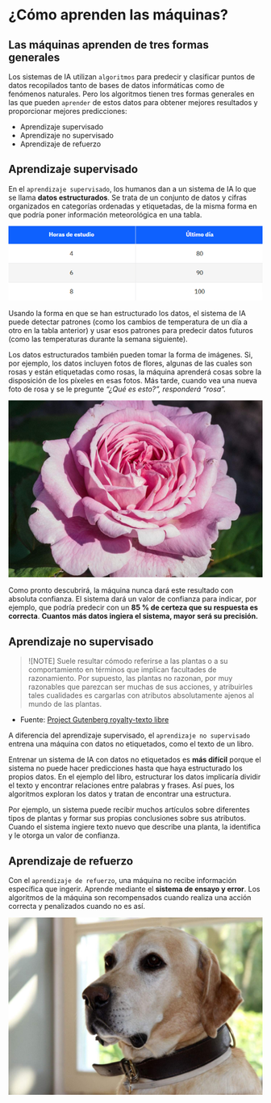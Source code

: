 # ¿Cómo aprenden las máquinas?

## Las máquinas aprenden de tres formas generales
Los sistemas de IA utilizan `algoritmos` para predecir y clasificar puntos de datos recopilados tanto de bases de datos informáticas como de fenómenos naturales. Pero los algoritmos tienen tres formas generales en las que pueden `aprender` de estos datos para obtener mejores resultados y proporcionar mejores predicciones:

- Aprendizaje supervisado
- Aprendizaje no supervisado
- Aprendizaje de refuerzo

## Aprendizaje supervisado

En el `aprendizaje supervisado`, los humanos dan a un sistema de IA lo que se llama **datos estructurados**. Se trata de un conjunto de datos y cifras organizados en categorías ordenadas y etiquetadas, de la misma forma en que podría poner información meteorológica en una tabla.

![imagen](/resources/tablaAS.png)

Usando la forma en que se han estructurado los datos, el sistema de IA puede detectar patrones (como los cambios de temperatura de un día a otro en la tabla anterior) y usar esos patrones para predecir datos futuros (como las temperaturas durante la semana siguiente).

Los datos estructurados también pueden tomar la forma de imágenes. Si, por ejemplo, los datos incluyen fotos de flores, algunas de las cuales son rosas y están etiquetadas como rosas, la máquina aprenderá cosas sobre la disposición de los píxeles en esas fotos. Más tarde, cuando vea una nueva foto de rosa y se le pregunte *“¿Qué es esto?”, responderá “rosa”.*

![imagen](/resources/rosa.png)

Como pronto descubrirá, la máquina nunca dará este resultado con absoluta confianza. El sistema dará un valor de confianza para indicar, por ejemplo, que podría predecir con un **85 % de certeza que su respuesta es correcta**. **Cuantos más datos ingiera el sistema, mayor será su precisión.**

## Aprendizaje no supervisado

>![NOTE]
> Suele resultar cómodo referirse a las plantas o a su comportamiento en términos que implican facultades de razonamiento. Por supuesto, las plantas no razonan, por muy razonables que parezcan ser muchas de sus acciones, y atribuirles tales cualidades es cargarlas con atributos absolutamente ajenos al mundo de las plantas.

- Fuente: [Project Gutenberg royalty-texto libre](https://www.gutenberg.org/)

A diferencia del aprendizaje supervisado, el `aprendizaje no supervisado` entrena una máquina con datos no etiquetados, como el texto de un libro. 

Entrenar un sistema de IA con datos no etiquetados es **más difícil** porque el sistema no puede hacer predicciones hasta que haya estructurado los propios datos. En el ejemplo del libro, estructurar los datos implicaría dividir el texto y encontrar relaciones entre palabras y frases. Así pues, los algoritmos exploran los datos y tratan de encontrar una estructura.

Por ejemplo, un sistema puede recibir muchos artículos sobre diferentes tipos de plantas y formar sus propias conclusiones sobre sus atributos. Cuando el sistema ingiere texto nuevo que describe una planta, la identifica y le otorga un valor de confianza.

## Aprendizaje de refuerzo

Con el `aprendizaje de refuerzo`, una máquina no recibe información específica que ingerir. Aprende mediante el **sistema de ensayo y error**. Los algoritmos de la máquina son recompensados cuando realiza una acción correcta y penalizados cuando no es así.

![imagen](/resources/perro.png)
